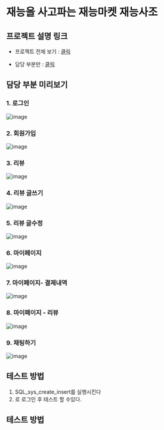 
# 재능을 사고파는 재능마켓 재능사조

## 프로젝트 설명 링크

- 프로젝트 전체 보기 : [클릭](https://www.canva.com/design/DAGTIlyJ1WY/9jK0KyhUpfX3LxSkTzqnVw/view?utm_content=DAGTIlyJ1WY&utm_campaign=designshare&utm_medium=link&utm_source=editor)

- 담당 부분만 : [클릭](https://www.canva.com/design/DAGSTTG-nPo/AHVVlHunGY22Zu65qhQDYA/view?utm_content=DAGSTTG-nPo&utm_campaign=designshare&utm_medium=link&utm_source=editor)

## 담당 부분 미리보기

### 1. 로그인
![image](https://github.com/user-attachments/assets/e56cb2d5-3a15-40d6-958e-2440ba3deedc)

### 2. 회원가입
![image](https://github.com/user-attachments/assets/90e231b8-46f5-4453-aeeb-6faf795befb4)

### 3. 리뷰
![image](https://github.com/user-attachments/assets/15ecfde8-4a70-4841-88d9-d7e45dd41bd1)

### 4. 리뷰 글쓰기
![image](https://github.com/user-attachments/assets/334a44af-14b9-4fac-bf78-5bd8b6cc4f2f)

### 5. 리뷰 글수정
![image](https://github.com/user-attachments/assets/66a6e408-551e-412f-804e-8e6244018394)

### 6. 마이페이지
![image](https://github.com/user-attachments/assets/46fd21e4-1939-47dd-818b-2d5cc52c7299)

### 7. 마이페이지- 결제내역
![image](https://github.com/user-attachments/assets/3ec6e251-9c88-4437-b85f-ea14a456ae9a)

### 8. 마이페이지 - 리뷰
![image](https://github.com/user-attachments/assets/00f455f4-5091-41ab-a54e-4e754bb29d65)

### 9. 채팅하기
![image](https://github.com/user-attachments/assets/4496aaa7-4170-4c9e-9bbb-0bcb1e8ee9f2)

## 테스트 방법

1. SQL_sys_create_insert를 실행시킨다
2. 로 로그인 후 테스트 할 수있다.


## 테스트 방법
